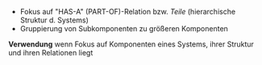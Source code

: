 - Fokus auf "HAS-A" (PART-OF)-Relation bzw. *Teile* (hierarchische Struktur d. Systems)
- Gruppierung von Subkomponenten zu größeren Komponenten

**Verwendung** wenn Fokus auf Komponenten eines Systems, ihrer Struktur und ihren Relationen liegt
